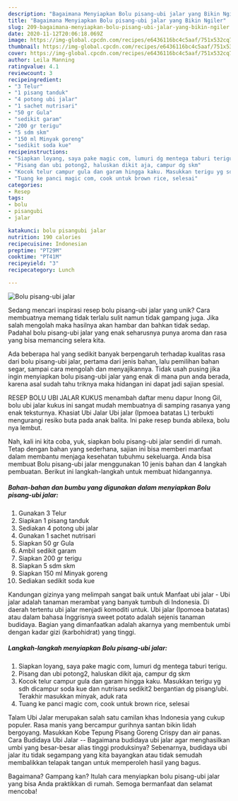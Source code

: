 ```yaml
---
description: "Bagaimana Menyiapkan Bolu pisang-ubi jalar yang Bikin Ngiler"
title: "Bagaimana Menyiapkan Bolu pisang-ubi jalar yang Bikin Ngiler"
slug: 209-bagaimana-menyiapkan-bolu-pisang-ubi-jalar-yang-bikin-ngiler
date: 2020-11-12T20:06:18.069Z
image: https://img-global.cpcdn.com/recipes/e6436116bc4c5aaf/751x532cq70/bolu-pisang-ubi-jalar-foto-resep-utama.jpg
thumbnail: https://img-global.cpcdn.com/recipes/e6436116bc4c5aaf/751x532cq70/bolu-pisang-ubi-jalar-foto-resep-utama.jpg
cover: https://img-global.cpcdn.com/recipes/e6436116bc4c5aaf/751x532cq70/bolu-pisang-ubi-jalar-foto-resep-utama.jpg
author: Leila Manning
ratingvalue: 4.1
reviewcount: 3
recipeingredient:
- "3 Telur"
- "1 pisang tanduk"
- "4 potong ubi jalar"
- "1 sachet nutrisari"
- "50 gr Gula"
- "sedikit garam"
- "200 gr terigu"
- "5 sdm skm"
- "150 ml Minyak goreng"
- "sedikit soda kue"
recipeinstructions:
- "Siapkan loyang, saya pake magic com, lumuri dg mentega taburi terigu."
- "Pisang dan ubi potong2, haluskan dikit aja, campur dg skm"
- "Kocok telur campur gula dan garam hingga kaku. Masukkan terigu yg sdh dicampur soda kue dan nutrisaru sedikit2 bergantian dg pisang/ubi. Terakhir masukkan minyak, aduk rata"
- "Tuang ke panci magic com, cook untuk brown rice, selesai"
categories:
- Resep
tags:
- bolu
- pisangubi
- jalar

katakunci: bolu pisangubi jalar 
nutrition: 190 calories
recipecuisine: Indonesian
preptime: "PT29M"
cooktime: "PT41M"
recipeyield: "3"
recipecategory: Lunch

---
```



![Bolu pisang-ubi jalar](https://img-global.cpcdn.com/recipes/e6436116bc4c5aaf/751x532cq70/bolu-pisang-ubi-jalar-foto-resep-utama.jpg)

Sedang mencari inspirasi resep bolu pisang-ubi jalar yang unik? Cara membuatnya memang tidak terlalu sulit namun tidak gampang juga. Jika salah mengolah maka hasilnya akan hambar dan bahkan tidak sedap. Padahal bolu pisang-ubi jalar yang enak seharusnya punya aroma dan rasa yang bisa memancing selera kita.

Ada beberapa hal yang sedikit banyak berpengaruh terhadap kualitas rasa dari bolu pisang-ubi jalar, pertama dari jenis bahan, lalu pemilihan bahan segar, sampai cara mengolah dan menyajikannya. Tidak usah pusing jika ingin menyiapkan bolu pisang-ubi jalar yang enak di mana pun anda berada, karena asal sudah tahu triknya maka hidangan ini dapat jadi sajian spesial.

RESEP BOLU UBI JALAR KUKUS menambah daftar menu dapur Inong Gil, bolu ubi jalar kukus ini sangat mudah membuatnya di samping rasanya yang enak teksturnya. Khasiat Ubi Jalar Ubi jalar (Ipmoea batatas L) terbukti mengurangi resiko buta pada anak balita. Ini pake resep bunda abilexa, bolu nya lembut.


Nah, kali ini kita coba, yuk, siapkan bolu pisang-ubi jalar sendiri di rumah. Tetap dengan bahan yang sederhana, sajian ini bisa memberi manfaat dalam membantu menjaga kesehatan tubuhmu sekeluarga. Anda bisa membuat Bolu pisang-ubi jalar menggunakan 10 jenis bahan dan 4 langkah pembuatan. Berikut ini langkah-langkah untuk membuat hidangannya.

<!--inarticleads1-->

##### Bahan-bahan dan bumbu yang digunakan dalam menyiapkan Bolu pisang-ubi jalar:

1. Gunakan 3 Telur
1. Siapkan 1 pisang tanduk
1. Sediakan 4 potong ubi jalar
1. Gunakan 1 sachet nutrisari
1. Siapkan 50 gr Gula
1. Ambil sedikit garam
1. Siapkan 200 gr terigu
1. Siapkan 5 sdm skm
1. Siapkan 150 ml Minyak goreng
1. Sediakan sedikit soda kue


Kandungan gizinya yang melimpah sangat baik untuk Manfaat ubi jalar - Ubi jalar adalah tanaman merambat yang banyak tumbuh di Indonesia. Di daerah tertentu ubi jalar menjadi komoditi untuk. Ubi jalar (Ipomoea batatas) atau dalam bahasa Inggrisnya sweet potato adalah sejenis tanaman budidaya. Bagian yang dimanfaatkan adalah akarnya yang membentuk umbi dengan kadar gizi (karbohidrat) yang tinggi. 

<!--inarticleads2-->

##### Langkah-langkah menyiapkan Bolu pisang-ubi jalar:

1. Siapkan loyang, saya pake magic com, lumuri dg mentega taburi terigu.
1. Pisang dan ubi potong2, haluskan dikit aja, campur dg skm
1. Kocok telur campur gula dan garam hingga kaku. Masukkan terigu yg sdh dicampur soda kue dan nutrisaru sedikit2 bergantian dg pisang/ubi. Terakhir masukkan minyak, aduk rata
1. Tuang ke panci magic com, cook untuk brown rice, selesai


Talam Ubi Jalar merupakan salah satu camilan khas Indonesia yang cukup populer. Rasa manis yang bercampur gurihnya santan bikin lidah bergoyang. Masukkan Kobe Tepung Pisang Goreng Crispy dan air panas. Cara Budidaya Ubi Jalar -- Bagaimana budidaya ubi jalar agar menghasilkan umbi yang besar-besar alias tinggi produksinya? Sebenarnya, budidaya ubi jalar itu tidak segampang yang kita bayangkan atau tidak semudah membalikkan telapak tangan untuk memperoleh hasil yang bagus. 

Bagaimana? Gampang kan? Itulah cara menyiapkan bolu pisang-ubi jalar yang bisa Anda praktikkan di rumah. Semoga bermanfaat dan selamat mencoba!
